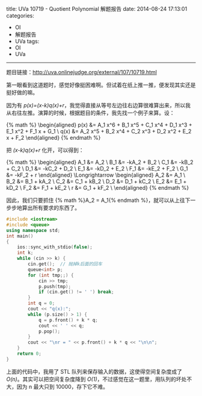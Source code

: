 title: UVa 10719 - Quotient Polynomial 解题报告
date: 2014-08-24 17:13:01
categories:
- OI
- 解题报告
- UVa
tags:
- OI
- UVa
---

题目链接：<http://uva.onlinejudge.org/external/107/10719.html>

第一眼看到这道题时，感觉好像挺困难啊。但试着在纸上推一推，便发现其实还是挺好做的嘛。

因为有 _p(x)=(x-k)q(x)+r_，我觉得直接从等号左边往右边算很难算出来，所以我从右往左推。演算的时候，根据题目的条件，我先找一个例子来算。设：

{% math %}
\begin{aligned}
p(x) &= A_1 x^6 + B_1 x^5 + C_1 x^4 + D_1 x^3 + E_1 x^2 + F_1 x + G_1 \\
q(x) &= A_2 x^5 + B_2 x^4 + C_2 x^3 + D_2 x^2 + E_2 x + F_2
\end{aligned}
{% endmath %}

<!-- more -->

把 _(x-k)q(x)+r_ 化开，可以得到：

{% math %}
\begin{aligned}
A_1 &= A_2			\\
B_1 &= -kA_2 + B_2	\\
C_1 &= -kB_2 + C_2	\\
D_1 &= -kC_2 + D_2	\\
E_1 &= -kD_2 + E_2	\\
F_1 &= -kE_2 + F_2	\\
G_1 &= -kF_2 + r
\end{aligned}
\Longrightarrow
\begin{aligned}
A_2 &= A_1			\\
B_2 &= B_1 + kA_2	\\
C_2 &= C_1 + kB_2	\\
D_2 &= D_1 + kC_2	\\
E_2 &= E_1 + kD_2	\\
F_2 &= F_1 + kE_2	\\
r &= G_1 + kF_2		\\
\end{aligned}
{% endmath %}

因此，我们只要抓住 {% math %}A_2 = A_1{% endmath %}，就可以从上往下一步步地算出所有要求的东西了。

``` cpp 10719.cpp
#include <iostream>
#include <queue>
using namespace std;
int main()
{
    ios::sync_with_stdio(false);
    int k;
    while (cin >> k) {
        cin.get();	// 抛掉k后面的回车
        queue<int> p;
        for (int tmp;;) {
            cin >> tmp;
            p.push(tmp);
            if (cin.get() != ' ') break;
        }
        int q = 0;
        cout << "q(x):";
        while (p.size() > 1) {
            q = p.front() + k * q;
            cout << ' ' << q;
            p.pop();
        }
        cout << "\nr = " << p.front() + k * q << "\n\n";
    }
    return 0;
}
```

上面的代码中，我用了 STL 队列来保存输入的数据，这使得空间复杂度成了 _O(n)_。其实可以把空间复杂度降到 _O(1)_，不过感觉在这一题里，用队列的坏处不大，因为 n 最大只到 10000，存下它不难。